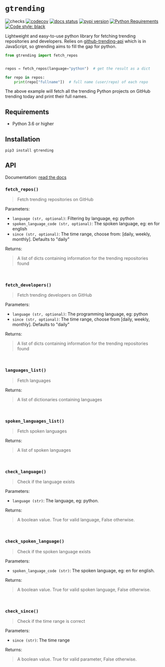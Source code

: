 # `gtrending`

![checks](https://github.com/hedythedev/gtrending/workflows/checks/badge.svg)
[![codecov](https://codecov.io/gh/hedythedev/gtrending/branch/master/graph/badge.svg?token=J19AQKEO4W)](https://codecov.io/gh/hedythedev/gtrending)
[![docs status](https://readthedocs.org/projects/gtrending/badge/?version=latest)](https://gtrending.readthedocs.io/en/latest/)
[![pypi version](https://img.shields.io/pypi/v/gtrending)](https://pypi.org/project/gtrending/)
[![Python Requirements](https://img.shields.io/pypi/pyversions/gtrending)](https://pypi.org/project/gtrending/)
[![Code style: black](https://img.shields.io/badge/code%20style-black-000000.svg)](https://github.com/psf/black)

Lightweight and easy-to-use python library for fetching
trending repositories and developers. Relies on
[github-trending-api](https://github.com/huchenme/github-trending-api)
which is in JavaScript, so gtrending aims to fill the gap
for python.


```python
from gtrending import fetch_repos


repos = fetch_repos(language="python")  # get the result as a dict

for repo in repos:
    print(repo["fullname"])  # full name (user/repo) of each repo
```

The above example will fetch all the trending Python projects
on GitHub trending today and print their full names.


## Requirements
* Python 3.6 or higher


## Installation
```
pip3 install gtrending
```

## API

Documentation: [read the docs](https://gtrending.readthedocs.io/en/latest/)

### `fetch_repos()`

> Fetch trending repositories on GitHub

Parameters:
* `language (str, optional)`:  Filtering by language, eg: python
* `spoken_language_code (str, optional)`: The spoken language, eg: en for english
* `since (str, optional)`: The time range, choose from: [daily, weekly, monthly]. Defaults to "daily"

Returns:
> A list of dicts containing information for the trending repositories found


<br>

### `fetch_developers()`

> Fetch trending developers on GitHub

Parameters:
* `language (str, optional)`: The programming language, eg: python
* `since (str, optional)`: The time range, choose from [daily, weekly, monthly]. Defaults to "daily"

Returns:
> A list of dicts containing information for the trending repositories found

<br>

### `languages_list()`

> Fetch languages

Returns:
> A list of dictionaries containing languages

<br>

### `spoken_languages_list()`

> Fetch spoken languages

Returns:
> A list of spoken languages

<br>

### `check_language()`

> Check if the language exists

Parameters:
* `language (str)`:  The language, eg: python.

Returns:
> A boolean value. True for valid language, False otherwise.

<br>

### `check_spoken_language()`

> Check if the spoken language exists

Parameters:
* `spoken_language_code (str)`: The spoken language, eg: en for english.

Returns:
> A boolean value. True for valid spoken language, False otherwise.

<br>

### `check_since()`

> Check if the time range is correct

Parameters:
* `since (str)`:  The time range

Returns:
> A boolean value. True for valid parameter, False otherwise.
